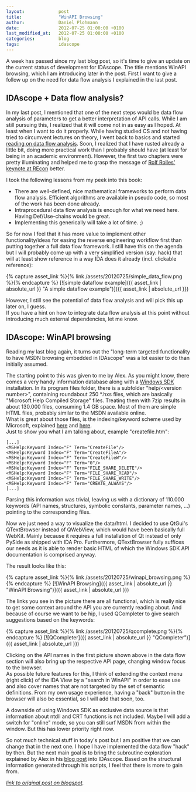```yaml
---
layout:             post
title:              "WinAPI Browsing"
author:             Daniel Plohmann
date:               2012-07-25 01:00:00 +0100
last_modified_at:   2012-07-25 01:00:00 +0100
categories:         blog
tags:               idascope
---
```


A week has passed since my last blog post, so it's time to give an update on the current status of development for IDAscope. 
The title mentions WinAPI browsing, which I am introducing later in the post. 
First I want to give a follow up on the need for data flow analysis I explained in the last post.

## IDAscope + Data flow analysis?

In my last post, I mentioned that one of the next steps would be data flow analysis of parameters to get a better interpretation of API calls. 
While I am still pursuing this, I realized that it will come not in as easy as I hoped. 
At least when I want to do it properly. While having studied CS and not having tried to circumvent lectures on theory, I went back to basics and started [reading on data flow analysis][dataflow book amazon]. 
Soon, I realized that I have rusted already a little bit, doing more practical work than I probably should have (at least for being in an academic environment). 
However, the first two chapters were pretty illuminating and helped me to grasp the message of [Rolf Rolles' keynote at REcon][rolf keynote recon] better.

I took the following lessons from my peek into this book:
 * There are well-defined, nice mathematical frameworks to perform data flow analysis. Efficient algorithms are available in pseudo code, so most of the work has been done already.
 * Intraprocedural data flow analysis is enough for what we need here. Having Def/Use-chains would be great.
 * Implementing this generically will take a lot of time. ;)

So for now I feel that it has more value to implement other functionality/ideas for easing the reverse engineering workflow first than putting together a full data flow framework. 
I still have this on the agenda but I will probably come up with a very simplified version (say: hack) that will at least show reference in a way IDA does it already (incl. clickable reference):

{% capture asset_link %}{% link /assets/20120725/simple_data_flow.png %}{% endcapture %}
[![simple dataflow example]({{ asset_link | absolute_url }} "A simple dataflow example")]({{ asset_link | absolute_url }})

However, I still see the potential of data flow analysis and will pick this up later on, I guess.  
If you have a hint on how to integrate data flow analysis at this point without introducing much external dependencies, let me know.

## IDAscope: WinAPI browsing

Reading my last blog again, it turns out the "long-term targeted functionality to have MSDN browsing embedded in IDAscope" was a lot easier to do than initially assumed.

The starting point to this was given to me by Alex. As you might know, there comes a very handy information database along with a [Windows SDK][windows sdk] installation. 
In its program files folder, there is a subfolder "help/&lt;version number&gt;", containing roundabout 250 *.hxs files, which are basically "Microsoft Help Compiled Storage" files. 
Treating them with 7zip results in about 130.000 files, consuming 1.4 GB space. Most of them are simple HTML files, probably similar to the MSDN available online.  
What is great about those files, is the indexing/keyword scheme used by Microsoft, explained <a href="" target="_blank">here</a> and [here][windows sdk explanation].  
Just to show you what I am talking about, example "createfile.htm":
```
[...]
<MSHelp:Keyword Index="F" Term="CreateFile"/>
<MSHelp:Keyword Index="F" Term="CreateFileA"/>
<MSHelp:Keyword Index="F" Term="CreateFileW"/>
<MSHelp:Keyword Index="F" Term="0"/>
<MSHelp:Keyword Index="F" Term="FILE_SHARE_DELETE"/>
<MSHelp:Keyword Index="F" Term="FILE_SHARE_READ"/>
<MSHelp:Keyword Index="F" Term="FILE_SHARE_WRITE"/>
<MSHelp:Keyword Index="F" Term="CREATE_ALWAYS"/>
[...]
```
Parsing this information was trivial, leaving us with a dictionary of 110.000 keywords (API names, structures, symbolic constants, parameter names, ...) pointing to the corresponding files.  

Now we just need a way to visualize the data/html. I decided to use QtGui's QTextBrowser instead of QWebView, which would have been basically full WebKit. 
Mainly because it requires a full installation of Qt instead of only PySide as shipped with IDA Pro. 
Furthermore, QTextBrowser fully suffices our needs as it is able to render basic HTML of which the Windows SDK API documentation is comprised anyway. 

The result looks like this:

{% capture asset_link %}{% link /assets/20120725/winapi_browsing.png %}{% endcapture %}
[![WinAPI Browsing]({{ asset_link | absolute_url }} "WinAPI Browsing")]({{ asset_link | absolute_url }})

The links you see in the picture there are all functional, which is really nice to get some context around the API you are currently reading about. And because of course we want to be hip, I used QCompleter to give search suggestions based on the keywords:  

{% capture asset_link %}{% link /assets/20120725/qcomplete.png %}{% endcapture %}
[![QCompleter]({{ asset_link | absolute_url }} "QCompleter")]({{ asset_link | absolute_url }})

Clicking on the API names in the first picture shown above in the data flow section will also bring up the respective API page, changing window focus to the browser.  
As possible future features for this, I think of extending the context menu (right click) of the IDA View by a "search in WinAPI" in order to ease use and also cover names that are not targeted by the set of semantic definitions. 
From my own usage experience, having a "back" button in the browser will also be essential, so I will add that soon, too.

A downside of using Windows SDK as exclusive data source is that information about ntdll and CRT functions is not included. 
Maybe I will add a switch for "online" mode, so you can still surf MSDN from within the window. But this has lower priority right now. 

So not much technical stuff in today's post but I am positive that we can change that in the next one. I hope I have implemented the data flow "hack" by then. 
But the next main goal is to bring the subroutine exploration explained by Alex in his [blog post][alex blog post] into IDAscope. 
Based on the structural information generated through his scripts, I feel that there is more to gain from.

*[link to original post on blogspot][blogspot post].*

[alex blog post]: http://hooked-on-mnemonics.blogspot.de/2012/07/renaming-subroutine-blocks-and.html
[windows sdk explanation]: http://blogs.msdn.com/b/windowssdk/archive/2008/08/27/how-it-works-windows-sdk-documentation-part-1.aspx
[windows sdk]: http://www.microsoft.com/en-us/download/details.aspx?id=8279
[dataflow book amazon]: http://www.amazon.com/Data-Flow-Analysis-Theory-Practice/dp/0849328802
[rolf keynote recon]: http://recon.cx/2012/schedule/events/235.en.html
[blogspot post]: https://pnx-tf.blogspot.com/2012/07/idascope-update-winapi-browsing.html